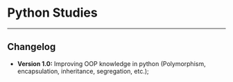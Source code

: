 # Python Studies

***

## Changelog

  - **Version 1.0:** Improving OOP knowledge in python (Polymorphism, encapsulation, inheritance, segregation, etc.);
